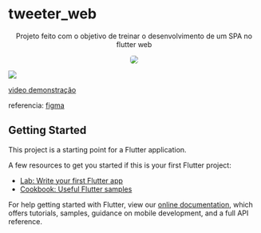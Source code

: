 # tweeter_web

<p align="center">Projeto feito com o objetivo de treinar o desenvolvimento de um SPA no flutter web</p>


<p align="center">
  <kbd>
    <img style="border-radius: 5px" src="https://i.imgur.com/JQTmP8s.png">
  </kbd>
  <p></p>
  <kbd>
    <img  style="margin-bottom border-radius: 5px"  src="https://i.imgur.com/xNUtbRv.png">
  </kbd>
  
  
  
  [video demonstração](https://i.imgur.com/79mMkpX.gifv)
</p>


  referencia: [figma](https://www.figma.com/file/xxf4TG14lpF3vFUbBtEZUR/Tweeter)
 
  
## Getting Started

This project is a starting point for a Flutter application.

A few resources to get you started if this is your first Flutter project:

- [Lab: Write your first Flutter app](https://flutter.dev/docs/get-started/codelab)
- [Cookbook: Useful Flutter samples](https://flutter.dev/docs/cookbook)

For help getting started with Flutter, view our
[online documentation](https://flutter.dev/docs), which offers tutorials,
samples, guidance on mobile development, and a full API reference.
